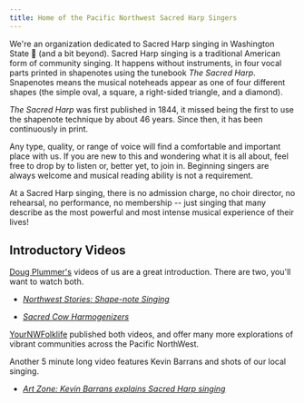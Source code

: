 ```yaml
---
title: Home of the Pacific Northwest Sacred Harp Singers
---
```


We're an organization dedicated to Sacred Harp singing in Washington State 🏴󠁵󠁳󠁷󠁡󠁿 (and a bit beyond). Sacred Harp singing is a traditional American form of community singing. It happens without instruments, in four vocal parts printed in shapenotes using the tunebook *The Sacred Harp*. Snapenotes means the musical noteheads appear as one of four different shapes (the simple oval, a square, a right-sided triangle, and a diamond).

*The Sacred Harp* was first published in 1844, it missed being the first to use the shapenote technique by about 46 years. Since then, it has been continuously in print.

Any type, quality, or range of voice will find a comfortable and important place with us. If you are new to this and wondering what it is all about, feel free to drop by to listen or, better yet, to join in. Beginning singers are always welcome and musical reading ability is not a requirement.

At a Sacred Harp singing, there is no admission charge, no choir director, no rehearsal, no performance, no membership -- just singing that many describe as the most powerful and most intense musical experience of their lives!

## Introductory Videos

[Doug Plummer's](https://www.dougplummer.com/ "Website for Doug Plummer, a photographer and videographer") videos of us are a great introduction. There are two, you'll want to watch both.

- [*Northwest Stories: Shape-note Singing*](http://youtu.be/t9yPPjabr6g "YouTube video about Shape Note Singing")

- [*Sacred Cow Harmogenizers*](https://www.youtube.com/watch?v=x0LCfdZrYrQ "YouTube video about the history of Sacred Cow Harmogenizers")

[YourNWFolklife](https://www.youtube.com/user/YourNWFolklife/playlists "Collection of videos about communities in the Pacific NorthWest") published both videos, and offer many more explorations of vibrant communities across the Pacific NorthWest.

Another 5 minute long video features Kevin Barrans and shots of our local singing.

- [*Art Zone: Kevin Barrans explains Sacred Harp singing*](https://www.youtube.com/watch?v=LVYYoxSYqIk&feature=youtu.be)